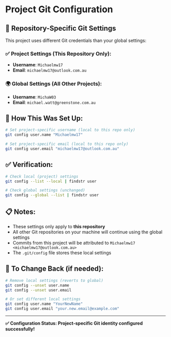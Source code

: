 # Project Git Configuration
## 🎯 Repository-Specific Git Settings

This project uses different Git credentials than your global settings:

### ✅ Project Settings (This Repository Only):
- **Username**: `Michaelmw17`
- **Email**: `michaelmw17@outlook.com.au`

### 🌍 Global Settings (All Other Projects):
- **Username**: `MichaW03` 
- **Email**: `michael.watt@greenstone.com.au`

## 🔧 How This Was Set Up:

```bash
# Set project-specific username (local to this repo only)
git config user.name "Michaelmw17"

# Set project-specific email (local to this repo only)
git config user.email "michaelmw17@outlook.com.au"
```

## ✅ Verification:

```bash
# Check local (project) settings
git config --list --local | findstr user

# Check global settings (unchanged)
git config --global --list | findstr user
```

## 📋 Notes:

- These settings only apply to **this repository**
- All other Git repositories on your machine will continue using the global settings
- Commits from this project will be attributed to `Michaelmw17 <michaelmw17@outlook.com.au>`
- The `.git/config` file stores these local settings

## 🔄 To Change Back (if needed):

```bash
# Remove local settings (reverts to global)
git config --unset user.name
git config --unset user.email

# Or set different local settings
git config user.name "YourNewName"
git config user.email "your.new.email@example.com"
```

---

**✅ Configuration Status: Project-specific Git identity configured successfully!**